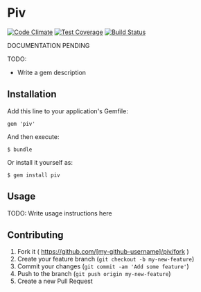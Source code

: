 # Piv
[![Code Climate](https://codeclimate.com/github/GeorgeTaveras1231/piv/badges/gpa.svg)](https://codeclimate.com/github/GeorgeTaveras1231/piv)
[![Test Coverage](https://codeclimate.com/github/GeorgeTaveras1231/piv/badges/coverage.svg)](https://codeclimate.com/github/GeorgeTaveras1231/piv)
[![Build Status](https://travis-ci.org/GeorgeTaveras1231/piv.svg?branch=master)](https://travis-ci.org/GeorgeTaveras1231/piv)

DOCUMENTATION PENDING

TODO:
+ Write a gem description

## Installation

Add this line to your application's Gemfile:

    gem 'piv'

And then execute:

    $ bundle

Or install it yourself as:

    $ gem install piv

## Usage

TODO: Write usage instructions here

## Contributing

1. Fork it ( https://github.com/[my-github-username]/piv/fork )
2. Create your feature branch (`git checkout -b my-new-feature`)
3. Commit your changes (`git commit -am 'Add some feature'`)
4. Push to the branch (`git push origin my-new-feature`)
5. Create a new Pull Request
